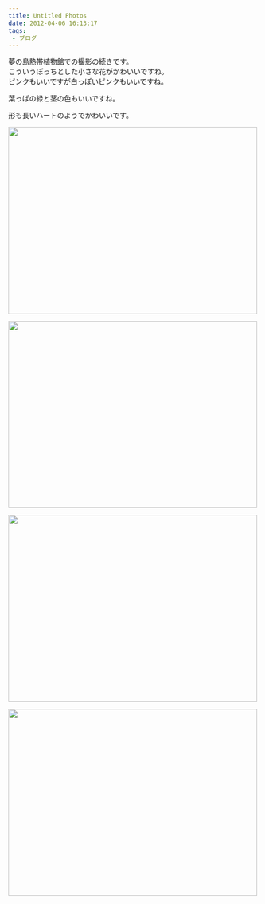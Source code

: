 ```yaml
---
title: Untitled Photos
date: 2012-04-06 16:13:17
tags: 
 - ブログ
---
```


夢の島熱帯植物館での撮影の続きです。<br>
こういうぽっちとした小さな花がかわいいですね。<br>
ピンクもいいですが白っぽいピンクもいいですね。

葉っぱの緑と茎の色もいいですね。

形も長いハートのようでかわいいです。

<!-- more -->

<a href="https://www.flickr.com/photos/shigeki_takeguchi/6888154064/" title="Untitled by shigeki.takeguchi, on Flickr"><img src="https://farm8.staticflickr.com/7189/6888154064_8629ae857f.jpg" width="500" height="375" alt=""></a>

<a href="https://www.flickr.com/photos/shigeki_takeguchi/6888155200/" title="Untitled by shigeki.takeguchi, on Flickr"><img src="https://farm8.staticflickr.com/7195/6888155200_7ffc5cceba.jpg" width="500" height="375" alt=""></a>

<a href="https://www.flickr.com/photos/shigeki_takeguchi/7034250759/" title="Untitled by shigeki.takeguchi, on Flickr"><img src="https://farm8.staticflickr.com/7210/7034250759_a4974cdc44.jpg" width="500" height="375" alt=""></a>

<a href="https://www.flickr.com/photos/shigeki_takeguchi/7034251471/" title="Untitled by shigeki.takeguchi, on Flickr"><img src="https://farm8.staticflickr.com/7250/7034251471_46febc2521.jpg" width="500" height="375" alt=""></a>
